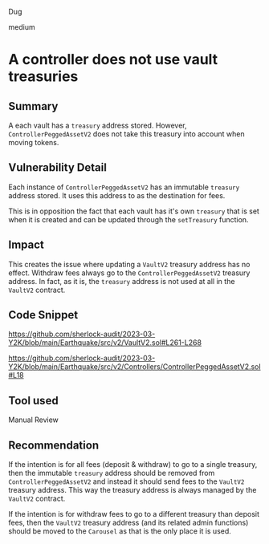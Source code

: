 Dug

medium

# A controller does not use vault treasuries

## Summary

A each vault has a `treasury` address stored. However, `ControllerPeggedAssetV2` does not take this treasury into account when moving tokens.

## Vulnerability Detail

Each instance of `ControllerPeggedAssetV2` has an immutable `treasury` address stored. It uses this address to as the destination for fees.

This is in opposition the fact that each vault has it's own `treasury` that is set when it is created and can be updated through the `setTreasury` function. 

## Impact

This creates the issue where updating a `VaultV2` treasury address has no effect. Withdraw fees always go to the `ControllerPeggedAssetV2` treasury address. In fact, as it is, the `treasury` address is not used at all in the `VaultV2` contract.

## Code Snippet

https://github.com/sherlock-audit/2023-03-Y2K/blob/main/Earthquake/src/v2/VaultV2.sol#L261-L268

https://github.com/sherlock-audit/2023-03-Y2K/blob/main/Earthquake/src/v2/Controllers/ControllerPeggedAssetV2.sol#L18

## Tool used

Manual Review

## Recommendation

If the intention is for all fees (deposit & withdraw) to go to a single treasury, then the immutable `treasury` address should be removed from `ControllerPeggedAssetV2` and instead it should send fees to the `VaultV2` treasury address. This way the treasury address is always managed by the `VaultV2` contract.

If the intention is for withdraw fees to go to a different treasury than deposit fees, then the `VaultV2` treasury address (and its related admin functions) should be moved to the `Carousel` as that is the only place it is used.
